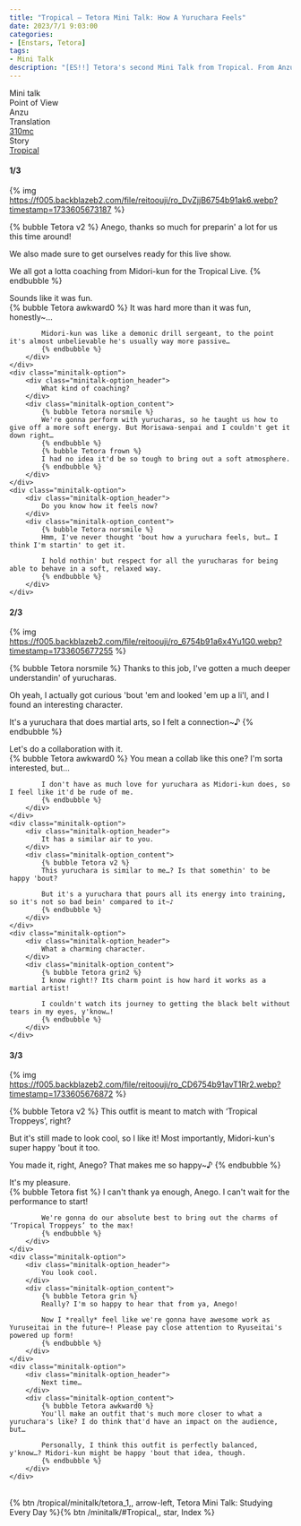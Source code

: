 ```yaml
---
title: "Tropical – Tetora Mini Talk: How A Yuruchara Feels"
date: 2023/7/1 9:03:00
categories:
- [Enstars, Tetora]
tags:
- Mini Talk
description: "[ES!!] Tetora's second Mini Talk from Tropical. From Anzu's POV."
---
```

<div class="three-wrapper" style="--storyColor:#5ac189;--storyColor-rgb:90,193,137;--storyColor-h:147.4;--storyColor-s:45.4%;--storyColor-l:55.5%;">
    <div class="info-area">
        <div class="info">
            <div class="info-item characters">
                <div class="label">
                    Mini talk
                </div>
                <div class="value">
								<a href="/categories/Enstars/Tetora" character="Tetora"></a>
                </div>
            </div>
            <div class="info-item one">
                <div class="label">
                    Point of View
                </div>
                <div class="value">
                    Anzu
                </div>
            </div>
            <div class="info-item two">
                <div class="label">
                    Translation
                </div>
                <div class="value">
                    <a href="/about">310mc</a>
                </div>
            </div>
            <div class="info-item three">
                <div class="label">
                   Story
                </div>
                <div class="value">
                    <a href="/tropical">Tropical</a>
                </div>
            </div>
        </div>
    </div>
</div>

<!-- more -->

#### <div mt="rare"></div> 1/3

{% img https://f005.backblazeb2.com/file/reitoouji/ro_DvZjjB6754b91ak6.webp?timestamp=1733605673187 %}

{% bubble Tetora v2 %}
Anego, thanks so much for preparin' a lot for us this time around!

We also made sure to get ourselves ready for this live show.

We all got a lotta coaching from Midori-kun for the Tropical Live.
{% endbubble %}

<div class="minitalk" character="Anzu">
    <div class="minitalk-option">
        <div class="minitalk-option_header">
            Sounds like it was fun.
        </div>
        <div class="minitalk-option_content">
            {% bubble Tetora awkward0 %}
            It was hard more than it was fun, honestly~…

            Midori-kun was like a demonic drill sergeant, to the point it's almost unbelievable he's usually way more passive…
			{% endbubble %}
        </div>
    </div>
    <div class="minitalk-option">
        <div class="minitalk-option_header">
            What kind of coaching?
        </div>
        <div class="minitalk-option_content">
            {% bubble Tetora norsmile %}
            We're gonna perform with yurucharas, so he taught us how to give off a more soft energy. But Morisawa-senpai and I couldn't get it down right…
            {% endbubble %}
            {% bubble Tetora frown %}
            I had no idea it'd be so tough to bring out a soft atmosphere.
			{% endbubble %}
        </div>
    </div>
    <div class="minitalk-option">
        <div class="minitalk-option_header">
            Do you know how it feels now?
        </div>
        <div class="minitalk-option_content">
            {% bubble Tetora norsmile %}
            Hmm, I've never thought 'bout how a yuruchara feels, but… I think I'm startin' to get it.

            I hold nothin' but respect for all the yurucharas for being able to behave in a soft, relaxed way.
			{% endbubble %}
        </div>
    </div>
</div>

#### <div mt="rare"></div> 2/3

{% img https://f005.backblazeb2.com/file/reitoouji/ro_6754b91a6x4Yu1G0.webp?timestamp=1733605677255 %}

{% bubble Tetora norsmile %}
Thanks to this job, I've gotten a much deeper understandin' of yurucharas.

Oh yeah, I actually got curious 'bout 'em and looked 'em up a li'l, and I found an interesting character.

It's a yuruchara that does martial arts, so I felt a connection~♪
{% endbubble %}

<div class="minitalk" character="Anzu">
    <div class="minitalk-option">
        <div class="minitalk-option_header">
            Let's do a collaboration with it.
        </div>
        <div class="minitalk-option_content">
            {% bubble Tetora awkward0 %}
            You mean a collab like this one? I'm sorta interested, but…

            I don't have as much love for yuruchara as Midori-kun does, so I feel like it'd be rude of me.
			{% endbubble %}
        </div>
    </div>
    <div class="minitalk-option">
        <div class="minitalk-option_header">
            It has a similar air to you.
        </div>
        <div class="minitalk-option_content">
            {% bubble Tetora v2 %}
            This yuruchara is similar to me…? Is that somethin' to be happy 'bout?

            But it's a yuruchara that pours all its energy into training, so it's not so bad bein' compared to it~♪
			{% endbubble %}
        </div>
    </div>
    <div class="minitalk-option">
        <div class="minitalk-option_header">
            What a charming character.
        </div>
        <div class="minitalk-option_content">
            {% bubble Tetora grin2 %}
            I know right!? Its charm point is how hard it works as a martial artist!

            I couldn't watch its journey to getting the black belt without tears in my eyes, y'know…!
			{% endbubble %}
        </div>
    </div>
</div>

#### <div mt="rare"></div> 3/3

{% img https://f005.backblazeb2.com/file/reitoouji/ro_CD6754b91avT1Rr2.webp?timestamp=1733605676872 %}

{% bubble Tetora v2 %}
This outfit is meant to match with ‘Tropical Troppeys’, right?

But it's still made to look cool, so I like it! Most importantly, Midori-kun's super happy 'bout it too.

You made it, right, Anego? That makes me so happy~♪
{% endbubble %}

<div class="minitalk" character="Anzu">
    <div class="minitalk-option">
        <div class="minitalk-option_header">
          It's my pleasure.
        </div>
        <div class="minitalk-option_content">
            {% bubble Tetora fist %}
            I can't thank ya enough, Anego. I can't wait for the performance to start!

            We're gonna do our absolute best to bring out the charms of ‘Tropical Troppeys’ to the max!
			{% endbubble %}
        </div>
    </div>
    <div class="minitalk-option">
        <div class="minitalk-option_header">
            You look cool.
        </div>
        <div class="minitalk-option_content">
            {% bubble Tetora grin %}
            Really? I'm so happy to hear that from ya, Anego!

            Now I *really* feel like we're gonna have awesome work as Yuruseitai in the future~! Please pay close attention to Ryuseitai's powered up form!
			{% endbubble %}
        </div>
    </div>
    <div class="minitalk-option">
        <div class="minitalk-option_header">
            Next time…
        </div>
        <div class="minitalk-option_content">
            {% bubble Tetora awkward0 %}
            You'll make an outfit that's much more closer to what a yuruchara's like? I do think that'd have an impact on the audience, but…

            Personally, I think this outfit is perfectly balanced, y'know…? Midori-kun might be happy 'bout that idea, though.
			{% endbubble %}
        </div>
    </div>
</div>
<br>
<div toc>{% btn /tropical/minitalk/tetora_1,, arrow-left, Tetora Mini Talk: Studying Every Day %}{% btn /minitalk/#Tropical,, star, Index %}</div>
